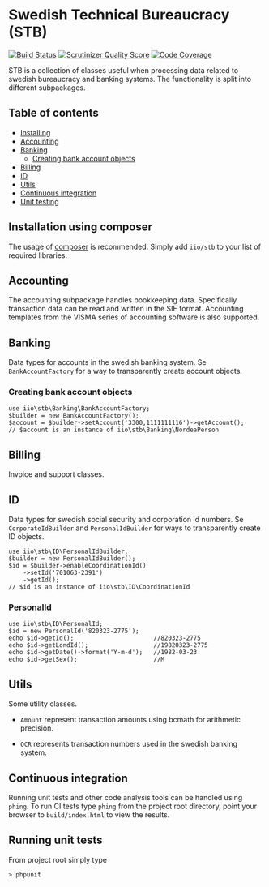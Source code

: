 Swedish Technical Bureaucracy (STB)
===================================
[![Build Status](https://travis-ci.org/iio/Swedish-Technical-Bureaucracy.png?branch=master)](https://travis-ci.org/iio/Swedish-Technical-Bureaucracy)
[![Scrutinizer Quality Score](https://scrutinizer-ci.com/g/iio/Swedish-Technical-Bureaucracy/badges/quality-score.png?s=7b3a25b6ccb38244fb5bb0b5d3fa2556bf35726e)](https://scrutinizer-ci.com/g/iio/Swedish-Technical-Bureaucracy/)
[![Code Coverage](https://scrutinizer-ci.com/g/iio/Swedish-Technical-Bureaucracy/badges/coverage.png?s=53a09ec7902fb2e92b1264a9a527162f21639187)](https://scrutinizer-ci.com/g/iio/Swedish-Technical-Bureaucracy/)

STB is a collection of classes useful when processing data related to swedish 
bureaucracy and banking systems. The functionality is split into different
subpackages.


Table of contents
-----------------
* [Installing](#installation-using-composer)
* [Accounting](#accounting)
* [Banking](#banking)
    * [Creating bank account objects](#creating-bank-account-objects)
* [Billing](#billing)
* [ID](#id)
* [Utils](#utils)
* [Continuous integration](#continuous-integration)
* [Unit testing](#running-unit-tests)


Installation using composer
---------------------------
The usage of [composer](http://getcomposer.org/) is recommended. Simply add
`iio/stb` to your list of required libraries.


Accounting
----------
The accounting subpackage handles bookkeeping data. Specifically transaction
data can be read and written in the SIE format. Accounting templates from the
VISMA series of accounting software is also supported.


Banking
-------
Data types for accounts in the swedish banking system. Se `BankAccountFactory` for
a way to transparently create account objects.

### Creating bank account objects

    use iio\stb\Banking\BankAccountFactory;
    $builder = new BankAccountFactory();
    $account = $builder->setAccount('3300,1111111116')->getAccount();
    // $account is an instance of iio\stb\Banking\NordeaPerson


Billing
-------
Invoice and support classes.


ID
--
Data types for swedish social security and corporation id numbers. Se
`CorporateIdBuilder` and `PersonalIdBuilder` for ways to transparently create ID
objects.

    use iio\stb\ID\PersonalIdBuilder;
    $builder = new PersonalIdBuilder();
    $id = $builder->enableCoordinationId()
        ->setId('701063-2391')
        ->getId();
    // $id is an instance of iio\stb\ID\CoordinationId

### PersonalId

    use iio\stb\ID\PersonalId;
    $id = new PersonalId('820323-2775');
    echo $id->getId();                      //820323-2775
    echo $id->getLondId();                  //19820323-2775
    echo $id->getDate()->format('Y-m-d');   //1982-03-23
    echo $id->getSex();                     //M


Utils
-----
Some utility classes.
 
 * `Amount` represent transaction amounts using bcmath for arithmetic precision.
 
 * `OCR` represents transaction numbers used in the swedish banking system.


Continuous integration
----------------------
Running unit tests and other code analysis tools can be handled using `phing`.
To run CI tests type `phing` from the project root directory, point your browser
to `build/index.html` to view the results.


Running unit tests
------------------
From project root simply type

    > phpunit
